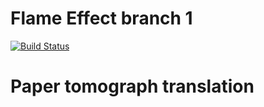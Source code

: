 # Flame Effect branch 1

[![Build Status](https://dddot.visualstudio.com/MyFirstProject/_apis/build/status/MyFirstProject-.NET%20Desktop-CI?branchName=1)](https://dddot.visualstudio.com/MyFirstProject/_build/latest?definitionId=4?branchName=1)

# Paper tomograph translation
